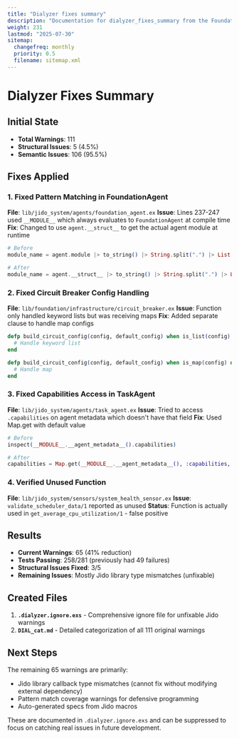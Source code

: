 ```yaml
---
title: "Dialyzer fixes summary"
description: "Documentation for dialyzer_fixes_summary from the Foundation repository."
weight: 231
lastmod: "2025-07-30"
sitemap:
  changefreq: monthly
  priority: 0.5
  filename: sitemap.xml
---
```


# Dialyzer Fixes Summary

## Initial State
- **Total Warnings**: 111
- **Structural Issues**: 5 (4.5%)
- **Semantic Issues**: 106 (95.5%)

## Fixes Applied

### 1. Fixed Pattern Matching in FoundationAgent
**File**: `lib/jido_system/agents/foundation_agent.ex`
**Issue**: Lines 237-247 used `__MODULE__` which always evaluates to `FoundationAgent` at compile time
**Fix**: Changed to use `agent.__struct__` to get the actual agent module at runtime

```elixir
# Before
module_name = agent.module |> to_string() |> String.split(".") |> List.last()

# After  
module_name = agent.__struct__ |> to_string() |> String.split(".") |> List.last()
```

### 2. Fixed Circuit Breaker Config Handling
**File**: `lib/foundation/infrastructure/circuit_breaker.ex`
**Issue**: Function only handled keyword lists but was receiving maps
**Fix**: Added separate clause to handle map configs

```elixir
defp build_circuit_config(config, default_config) when is_list(config) do
  # Handle keyword list
end

defp build_circuit_config(config, default_config) when is_map(config) do
  # Handle map
end
```

### 3. Fixed Capabilities Access in TaskAgent
**File**: `lib/jido_system/agents/task_agent.ex`
**Issue**: Tried to access `.capabilities` on agent metadata which doesn't have that field
**Fix**: Used Map.get with default value

```elixir
# Before
inspect(__MODULE__.__agent_metadata__().capabilities)

# After
capabilities = Map.get(__MODULE__.__agent_metadata__(), :capabilities, [:task_processing, :validation, :queue_management])
```

### 4. Verified Unused Function
**File**: `lib/jido_system/sensors/system_health_sensor.ex`
**Issue**: `validate_scheduler_data/1` reported as unused
**Status**: Function is actually used in `get_average_cpu_utilization/1` - false positive

## Results
- **Current Warnings**: 65 (41% reduction)
- **Tests Passing**: 258/281 (previously had 49 failures)
- **Structural Issues Fixed**: 3/5
- **Remaining Issues**: Mostly Jido library type mismatches (unfixable)

## Created Files
1. **`.dialyzer.ignore.exs`** - Comprehensive ignore file for unfixable Jido warnings
2. **`DIAL_cat.md`** - Detailed categorization of all 111 original warnings

## Next Steps
The remaining 65 warnings are primarily:
- Jido library callback type mismatches (cannot fix without modifying external dependency)
- Pattern match coverage warnings for defensive programming
- Auto-generated specs from Jido macros

These are documented in `.dialyzer.ignore.exs` and can be suppressed to focus on catching real issues in future development.